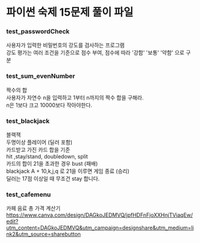 # 파이썬 숙제 15문제 풀이 파일

### test_passwordCheck
사용자가 입력한 비밀번호의 강도를 검사하는 프로그램<br>
강도 평가는 여러 조건을 기준으로 점수 부여, 점수에 따라 '강함' '보통' '약함' 으로 구분

### test_sum_evenNumber
짝수의 합<br>
사용자가 자연수 n을 입력하고 1부터 n까지의 짝수 합을 구해라.<br>
n은 1보다 크고 10000보다 작아야한다.

### test_blackjack
블랙잭<br>
두명이상 플레이어 (딜러 포함)<br>
카드받고 가진 카드 합을 기준<br>
hit ,stay/stand, doubledown, split<br>
카드의 합이 21을 초과한 경우 bust (패배)<br>
blackjack A + 10,k,j,q 로 21을 이루면 게임 종료 (승리)<br>
딜러는 17점 이상일 때 무조건 stay 합니다.<br>

### test_cafemenu
카페 음료 총 가격 계산기<br>
https://www.canva.com/design/DAGkoJEDMVQ/jpfHDFnFjoXXHnjTViaqEw/edit?utm_content=DAGkoJEDMVQ&utm_campaign=designshare&utm_medium=link2&utm_source=sharebutton
